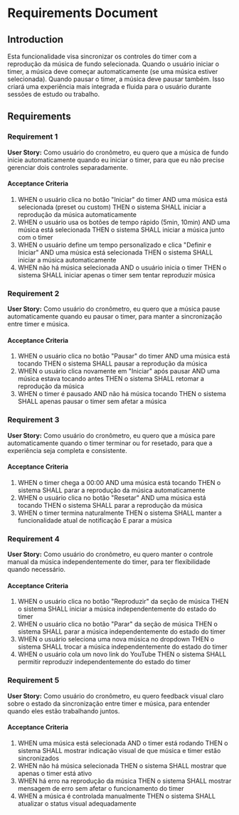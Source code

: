 # Requirements Document

## Introduction

Esta funcionalidade visa sincronizar os controles do timer com a reprodução da música de fundo selecionada. Quando o usuário iniciar o timer, a música deve começar automaticamente (se uma música estiver selecionada). Quando pausar o timer, a música deve pausar também. Isso criará uma experiência mais integrada e fluida para o usuário durante sessões de estudo ou trabalho.

## Requirements

### Requirement 1

**User Story:** Como usuário do cronômetro, eu quero que a música de fundo inicie automaticamente quando eu iniciar o timer, para que eu não precise gerenciar dois controles separadamente.

#### Acceptance Criteria

1. WHEN o usuário clica no botão "Iniciar" do timer AND uma música está selecionada (preset ou custom) THEN o sistema SHALL iniciar a reprodução da música automaticamente
2. WHEN o usuário usa os botões de tempo rápido (5min, 10min) AND uma música está selecionada THEN o sistema SHALL iniciar a música junto com o timer
3. WHEN o usuário define um tempo personalizado e clica "Definir e Iniciar" AND uma música está selecionada THEN o sistema SHALL iniciar a música automaticamente
4. WHEN não há música selecionada AND o usuário inicia o timer THEN o sistema SHALL iniciar apenas o timer sem tentar reproduzir música

### Requirement 2

**User Story:** Como usuário do cronômetro, eu quero que a música pause automaticamente quando eu pausar o timer, para manter a sincronização entre timer e música.

#### Acceptance Criteria

1. WHEN o usuário clica no botão "Pausar" do timer AND uma música está tocando THEN o sistema SHALL pausar a reprodução da música
2. WHEN o usuário clica novamente em "Iniciar" após pausar AND uma música estava tocando antes THEN o sistema SHALL retomar a reprodução da música
3. WHEN o timer é pausado AND não há música tocando THEN o sistema SHALL apenas pausar o timer sem afetar a música

### Requirement 3

**User Story:** Como usuário do cronômetro, eu quero que a música pare automaticamente quando o timer terminar ou for resetado, para que a experiência seja completa e consistente.

#### Acceptance Criteria

1. WHEN o timer chega a 00:00 AND uma música está tocando THEN o sistema SHALL parar a reprodução da música automaticamente
2. WHEN o usuário clica no botão "Resetar" AND uma música está tocando THEN o sistema SHALL parar a reprodução da música
3. WHEN o timer termina naturalmente THEN o sistema SHALL manter a funcionalidade atual de notificação E parar a música

### Requirement 4

**User Story:** Como usuário do cronômetro, eu quero manter o controle manual da música independentemente do timer, para ter flexibilidade quando necessário.

#### Acceptance Criteria

1. WHEN o usuário clica no botão "Reproduzir" da seção de música THEN o sistema SHALL iniciar a música independentemente do estado do timer
2. WHEN o usuário clica no botão "Parar" da seção de música THEN o sistema SHALL parar a música independentemente do estado do timer
3. WHEN o usuário seleciona uma nova música no dropdown THEN o sistema SHALL trocar a música independentemente do estado do timer
4. WHEN o usuário cola um novo link do YouTube THEN o sistema SHALL permitir reproduzir independentemente do estado do timer

### Requirement 5

**User Story:** Como usuário do cronômetro, eu quero feedback visual claro sobre o estado da sincronização entre timer e música, para entender quando eles estão trabalhando juntos.

#### Acceptance Criteria

1. WHEN uma música está selecionada AND o timer está rodando THEN o sistema SHALL mostrar indicação visual de que música e timer estão sincronizados
2. WHEN não há música selecionada THEN o sistema SHALL mostrar que apenas o timer está ativo
3. WHEN há erro na reprodução da música THEN o sistema SHALL mostrar mensagem de erro sem afetar o funcionamento do timer
4. WHEN a música é controlada manualmente THEN o sistema SHALL atualizar o status visual adequadamente
